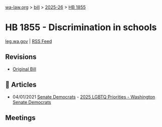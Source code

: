 [wa-law.org](/) > [bill](/bill/) > [2025-26](/bill/2025-26/) > [HB 1855](/bill/2025-26/hb/1855/)

# HB 1855 - Discrimination in schools
[leg.wa.gov](https://app.leg.wa.gov/billsummary?BillNumber=1855&Year=2025&Initiative=false) | [RSS Feed](./rss.xml)

## Revisions
* [Original Bill](1/)

## 📰 Articles
* 04/01/2021 [Senate Democrats](/org/senate_democrats/) - [2025 LGBTQ Priorities - Washington Senate Democrats](https://senatedemocrats.wa.gov/lgbtq2025priorities/#:~:text=House%20Bill%201855)

## Meetings